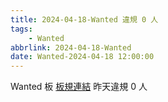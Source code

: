 ```yaml
---
title: 2024-04-18-Wanted 違規 0 人
tags:
    - Wanted
abbrlink: 2024-04-18-Wanted
date: Wanted-2024-04-18 12:00:00
---
```

Wanted 板 [板規連結](https://www.ptt.cc/bbs/Wanted/M.1608829773.A.D3B.html)
昨天違規 0 人
